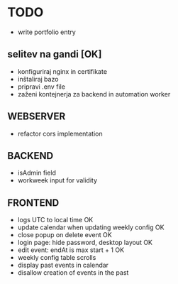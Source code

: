 # TODO
- write portfolio entry
## selitev na gandi [OK]
- konfiguriraj nginx in certifikate
- inštaliraj bazo
- pripravi .env file
- zaženi kontejnerja za backend in automation worker



## WEBSERVER
- refactor cors implementation

## BACKEND
- isAdmin field
- workweek input for validity

## FRONTEND
- logs UTC to local time                        OK
- update calendar when updating weekly config   OK
- close popup on delete event                   OK
- login page: hide password, desktop layout     OK
- edit event: endAt is max start + 1            OK
- weekly config table scrolls
- display past events in calendar
- disallow creation of events in the past